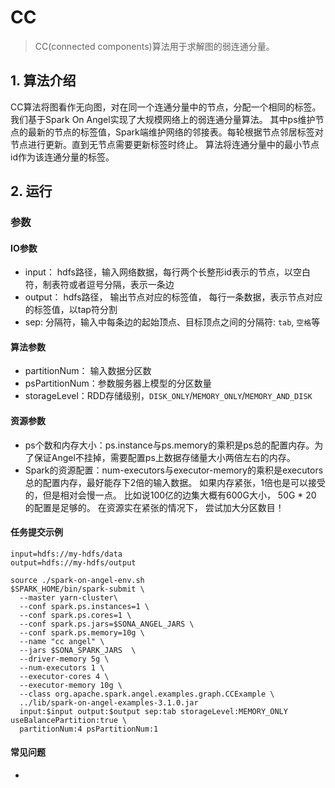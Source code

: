 # CC

> CC(connected components)算法用于求解图的弱连通分量。

## 1. 算法介绍
CC算法将图看作无向图，对在同一个连通分量中的节点，分配一个相同的标签。我们基于Spark On Angel实现了大规模网络上的弱连通分量算法。
其中ps维护节点的最新的节点的标签值，Spark端维护网络的邻接表。每轮根据节点邻居标签对节点进行更新。直到无节点需要更新标签时终止。
算法将连通分量中的最小节点id作为该连通分量的标签。

## 2. 运行

### 参数
#### IO参数
- input： hdfs路径，输入网络数据，每行两个长整形id表示的节点，以空白符，制表符或者逗号分隔，表示一条边
- output： hdfs路径， 输出节点对应的标签值， 每行一条数据，表示节点对应的标签值，以tap符分割
- sep: 分隔符，输入中每条边的起始顶点、目标顶点之间的分隔符: `tab`, `空格`等

#### 算法参数
- partitionNum： 输入数据分区数
- psPartitionNum：参数服务器上模型的分区数量
- storageLevel：RDD存储级别，`DISK_ONLY`/`MEMORY_ONLY`/`MEMORY_AND_DISK`

#### 资源参数
- ps个数和内存大小：ps.instance与ps.memory的乘积是ps总的配置内存。为了保证Angel不挂掉，需要配置ps上数据存储量大小两倍左右的内存。
- Spark的资源配置：num-executors与executor-memory的乘积是executors总的配置内存，最好能存下2倍的输入数据。 如果内存紧张，1倍也是可以接受的，但是相对会慢一点。 比如说100亿的边集大概有600G大小， 50G * 20 的配置是足够的。 在资源实在紧张的情况下， 尝试加大分区数目！

#### 任务提交示例

```
input=hdfs://my-hdfs/data
output=hdfs://my-hdfs/output

source ./spark-on-angel-env.sh
$SPARK_HOME/bin/spark-submit \
  --master yarn-cluster\
  --conf spark.ps.instances=1 \
  --conf spark.ps.cores=1 \
  --conf spark.ps.jars=$SONA_ANGEL_JARS \
  --conf spark.ps.memory=10g \
  --name "cc angel" \
  --jars $SONA_SPARK_JARS  \
  --driver-memory 5g \
  --num-executors 1 \
  --executor-cores 4 \
  --executor-memory 10g \
  --class org.apache.spark.angel.examples.graph.CCExample \
  ../lib/spark-on-angel-examples-3.1.0.jar
  input:$input output:$output sep:tab storageLevel:MEMORY_ONLY useBalancePartition:true \
  partitionNum:4 psPartitionNum:1
```

#### 常见问题
-